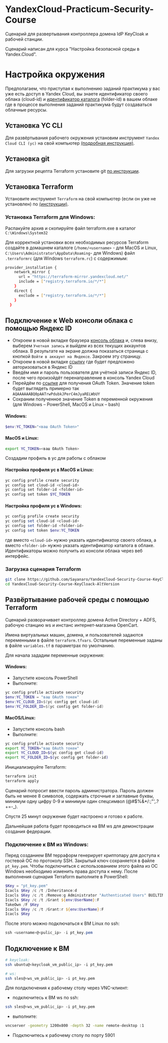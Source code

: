 # YandexCloud-Practicum-Security-Course

Сценарий для развертывания контроллера домена IdP KeyCloak и рабочей станции.

Сценарий написан для курса "Настройка безопасной среды в Yandex.Cloud".

# Настройка окружения
Предполагаем, что приступая к выполнению заданий практикума у вас уже есть доступ в Yandex Cloud, вы знаете идентификатор своего облака (cloud-id) и [идентификатор каталога](https://cloud.yandex.ru/docs/resource-manager/operations/folder/get-id) (folder-id) в вашем облаке где в процессе выполнения заданий практикума будут создаваться облачные ресурсы.

## Установка YC CLI
Для развёртывания рабочего окружения установим инструмент `Yandex Cloud CLI (yc)` на свой компьютер [(подробная инструкция)](https://cloud.yandex.ru/docs/cli/operations/install-cli#interactive).
 
## Установка git
Для загрузки рецепта Terraform установите git [по инструкции](https://git-scm.com/book/ru/v2/Введение-Установка-Git).
 
## Установка Terraform
Установите инструмент `Terraform` на свой компьютер (если он уже не установлен) по [(инструкции)](https://cloud.yandex.ru/docs/tutorials/infrastructure-management/terraform-quickstart#install-terraform).

  ### Установка Terraform для Windows:
  Распакуйте архив и скопируйте файл terraform.exe в каталог `C:\Windows\System32`
 
Для корректной установки всех необходимых ресурсов Terraform создайте в домашнем каталоге (`/home/<username>` - для MacOS и Linux, `C:\Users\Administrator\AppData\Roaming`- для Windows) файл `.terraformrc` (для Windows `terraform.rc`) с содержимым:

```bash
provider_installation {
    network_mirror {
      url = "https://terraform-mirror.yandexcloud.net/"
      include = ["registry.terraform.io/*/*"]
    }
    direct {
      exclude = ["registry.terraform.io/*/*"]
    }
  }
  ```
 
 
## Подключение к Web консоли облака с помощью Яндекс ID
* Откроем в новой вкладке браузера [консоль облака](https://console.cloud.yandex.ru/) и, слева внизу, выберем `Учетная запись` и выйдем из всех текущих аккаунтов облака. В результате на экране должна показаться страница с кнопкой `Войти в аккаунт на Яндексе`. Закроем эту страницу.
* Откроем в новой вкладке [ссылку](https://passport.yandex.ru/auth?mode=add-user&retpath=https%3A%2F%2Fconsole.cloud.yandex.ru%2F) где будет предложено авторизоваться в Яндекс ID
* Введём имя и пароль пользователя для учётной записи Яндекс ID, после чего произойдёт перенаправление в консоль Yandex Cloud
* Перейдём по [ссылке](https://oauth.yandex.ru/authorize?response_type=token&client_id=1a6990aa636648e9b2ef855fa7bec2fb) для получения OAuth Token. Значение token будет выглядеть примерно так `AQAAAAAABQ0pAATrwPdubkJPerC4mJyaRELWbUY`
* Сохраним полученное значение Token в переменной окружения (для Windows – PowerShell, MacOS и Linux – bash)

#### Windows:
```PowerShell
$env:YC_TOKEN="<ваш OAuth Token>"
```

#### MacOS и Linux:
```bash
export YC_TOKEN=<ваш OAuth Token>
```


Создадим профиль в yc для работы с облаком

#### Настройка профиля yc в MacOS и Linux:
```bash
yc config profile create security
yc config set cloud-id <cloud-id>
yc config set folder-id <folder-id>
yc config set token $YC_TOKEN
```

#### Настройка профиля yc в Windows:
```PowerShell
yc config profile create security
yc config set cloud-id <cloud-id>
yc config set folder-id <folder-id>
yc config set token $env:YC_TOKEN
```

где вместо `<cloud-id>` нужно указать идентификатор своего облака, а вместо `<folder-id>` нужно указать идентификатор каталога в облаке. Идентификаторы можно получить из консоли облака через веб интерфейс.
 
### Загрузка сценария Terraform
```bash
git clone https://github.com/Sayanaro/YandexCloud-Security-Course-KeyCloack-AltVersion.git
cd YandexCloud-Security-Course-KeyCloack-AltVersion
```
 
## Развёртывание рабочей среды с помощью Terraform
Сценарий разворачивает контроллер домена Active Directory + ADFS, рабочую станцию ws и инстанс интернет-магазина OpenCart.

Имена виртуальных машин, домена, и пользователей задаются переменными в файле `terraform.tfvars`. Остальные переменные заданы в файле `variables.tf` в параметрах по умолчанию.

Для начала зададим переменные окружения:
 
#### Windows:
 
* Запустите консоль PowerShell
* Выполните:
```PowerShell
yc config profile activate security
$env:YC_TOKEN = "ваш OAuth токен"
$env:YC_CLOUD_ID=$(yc config get cloud-id)
$env:YC_FOLDER_ID=$(yc config get folder-id)
```
 
#### MacOS/Linux:
 
* Запустите консоль bash
* Выполните:
```bash
yc config profile activate security
export YC_TOKEN="ваш OAuth токен"
export YC_CLOUD_ID=$(yc config get cloud-id)
export YC_FOLDER_ID=$(yc config get folder-id)
```
 
Инициализируйте Terraform:
```bash
terraform init
terraform apply
```

Сценарий попросит ввести пароль администратора. Пароль должен быть не менее 8 символов, содержать строчные и заглавные буквы, минимум одну цифру 0-9 и минимум один спецсимвол (@#$%&*/:;"'\,.?+=-_).

Спустя 25 минут окружение будет настроено и готово к работе.

Дальнейшая работа будет проводиться на ВМ ws для демонстрации создания федерации.

### Подключение к ВМ из Windows:
Перед созданием ВМ терраформ генерирует криптопару для доступа к гостевой ОС по протоколу SSH. Закрытый ключ сохраняется в файле `pt_key.pem`. Чтобы подключиться с использованием этого файла из ОС Windows необходимо изменить права доступа к нему.
После выполнения сценария Terraform выполните в PowerShell:

```PowerShell
$Key = "pt_key.pem"
Icacls $Key /c /t /Inheritance:d
Icacls $Key /c /t /Remove:g Administrator "Authenticated Users" BUILTIN\Administrators BUILTIN Everyone System Users
Icacls $Key /c /t /Grant ${env:UserName}:F
TakeOwn /F $Key
Icacls $Key /c /t /Grant:r ${env:UserName}:F
Icacls $Key
```

После этого можно подключаться к ВМ Linux по ssh:

```PowerShell
ssh <username>@<pulic_ip> -i pt_key.pem
```

## Подключение к ВМ
```bash
# keycloak:
ssh ubuntu@<keycloak_vm_public_ip> -i pt_key.pem

# ws:
ssh sles@<ws_vm_public_ip> -i pt_key.pem
```

Для полдключения к рабочему столу через VNC-клиент: 
* подключитесь к ВМ ws по ssh:
```bash
ssh sles@<ws_vm_public_ip> -i pt_key.pem
```
* выполните:
```bash
vncserver -geometry 1200x800 -depth 32 -name remote-desktop :1
```
* Подключитесь к рабочему столу по порту 5901